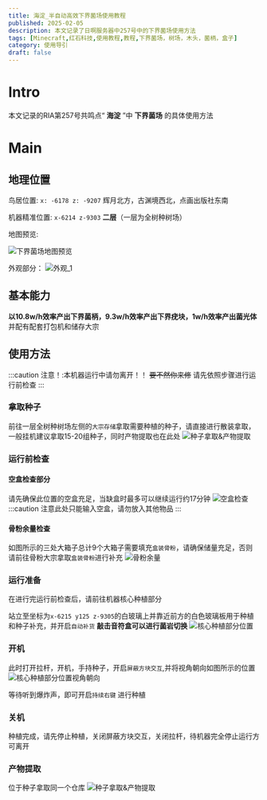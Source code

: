 ```yaml
---
title: 海淀_半自动高效下界菌场使用教程
published: 2025-02-05
description: 本文记录了日啊服务器中257号中的下界菌场使用方法
tags: [Minecraft,红石科技,使用教程,教程,下界菌场，树场，木头，菌柄，盒子]
category: 使用导引
draft: false
---
```


# Intro
本文记录的RIA第257号共鸣点“ **海淀** ”中 **下界菌场** 的具体使用方法

# Main
## 地理位置
鸟居位置: `x: -6178 z: -9207` 辉月北方，古渊境西北，点画出版社东南

机器精准位置: `x-6214 z-9303` **二层**（一层为全树种树场）

地图预览:

<img src="https://i0.hdslb.com/bfs/article/2a9978014aad36491da8b5abc3d057c4452972510.png" referrerpolicy="no-referrer" alt="下界菌场地图预览">

外观部分：
<img src="https://i0.hdslb.com/bfs/article/4a37ded80b57357015c0dbe163f918ca452972510.png" referrerpolicy="no-referrer" alt="外观_1">

## 基本能力
**以10.8w/h效率产出下界菌柄，9.3w/h效率产出下界疣块，1w/h效率产出菌光体** 并配有配套打包机和储存大宗

## 使用方法
:::caution
注意！:本机器运行中请勿离开！！ ~~要不然你来修~~ 请先依照步骤进行运行前检查
:::

### 拿取种子
前往一层全树种树场左侧的`大宗存储`拿取需要种植的种子，请直接进行散装拿取，一般挂机建议拿取15-20组种子，同时产物提取也在此处
<img src="https://i0.hdslb.com/bfs/article/78ca598fe1646568afbc9d58016f5331452972510.png" referrerpolicy="no-referrer" alt="种子拿取&产物提取">

### 运行前检查
#### 空盒检查部分
请先确保此位置的空盒充足，当缺盒时最多可以继续运行约17分钟
<img src="https://i0.hdslb.com/bfs/article/04dc5db5f3cc35d1de33f70e379f5073452972510.png" referrerpolicy="no-referrer" alt="空盒检查">
:::caution
注意此处只能输入空盒，请勿放入其他物品
:::

#### 骨粉余量检查
如图所示的三处大箱子总计9个大箱子需要填充`盒装骨粉`，请确保储量充足，否则请前往骨粉大宗拿取`盒装骨粉`进行补充
<img src="https://i0.hdslb.com/bfs/article/3d4202c730603700b30f914daa3c5d98452972510.png" referrerpolicy="no-referrer" alt="骨粉余量">

### 运行准备
在进行完运行前检查后，请前往机器核心种植部分

站立至坐标为`x-6215 y125 z-9305`的白玻璃上并靠近前方的白色玻璃板用于种植和种子补充，并开启`自动补货` **敲击音符盒可以进行菌岩切换**
<img src="https://i0.hdslb.com/bfs/article/920d89cd81ec730070b65d6fe32c69bb452972510.png" referrerpolicy="no-referrer" alt="核心种植部分位置">

### 开机
此时打开拉杆，开机，手持种子，开启`屏蔽方块交互`,并将视角朝向如图所示的位置
<img src="https://i0.hdslb.com/bfs/article/f1532dcef9da38e8949b47a7dc739ecc452972510.png" referrerpolicy="no-referrer" alt="核心种植部分位置视角朝向">

等待听到爆炸声，即可开启`持续右键` 进行种植

### 关机
种植完成，请先停止种植，关闭屏蔽方块交互，关闭拉杆，待机器完全停止运行方可离开

### 产物提取
位于种子拿取同一个仓库
<img src="https://i0.hdslb.com/bfs/article/78ca598fe1646568afbc9d58016f5331452972510.png" referrerpolicy="no-referrer" alt="种子拿取&产物提取">
